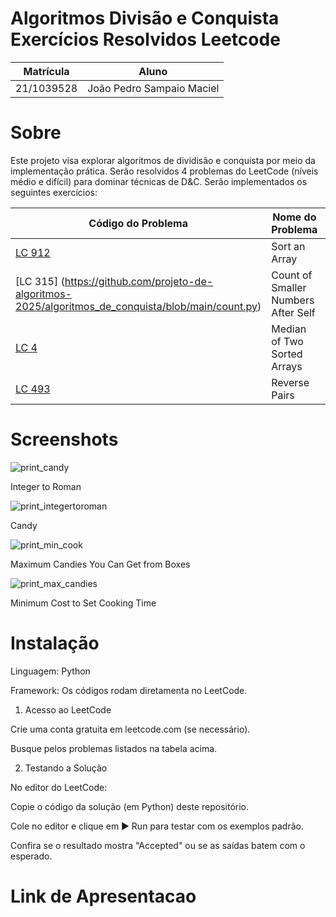 # Algoritmos Divisão e Conquista Exercícios Resolvidos Leetcode

| Matrícula      | Aluno                     |
|----------------|---------------------------|
| 21/1039528     | João Pedro Sampaio Maciel |

# Sobre

Este projeto visa explorar algoritmos de dividisão e conquista por meio da implementação prática. Serão resolvidos 4 problemas do LeetCode (níveis médio e difícil) para dominar técnicas de D&C.
Serão implementados os seguintes exercícios:

| Código do Problema | Nome do Problema | Dificuldade | Responsável | 
|--------------------|------------------|-------------|-------------|
| [LC 912](https://github.com/projeto-de-algoritmos-2025/algoritmos_de_conquista/blob/main/sort.py) | Sort an Array | Médio | João Pedro
| [LC 315] (https://github.com/projeto-de-algoritmos-2025/algoritmos_de_conquista/blob/main/count.py) | 	Count of Smaller Numbers After Self | Difícil | João Pedro
| [LC 4](https://github.com/projeto-de-algoritmos-2025/algoritmos_de_conquista/blob/main/median.py) | Median of Two Sorted Arrays| Difícil | João Pedro  
| [LC 493](https://github.com/projeto-de-algoritmos-2025/algoritmos_de_conquista/blob/main/reverse.py) | Reverse Pairs | Difícil | João Pedro 

# Screenshots
![print_candy](https://github.com/user-attachments/assets/697099b5-6310-4200-9171-49fd162a9d59)

Integer to Roman

![print_integertoroman](https://github.com/user-attachments/assets/756a3220-eb18-4c7b-a999-2ae72fa47b1d)

Candy

![print_min_cook](https://github.com/user-attachments/assets/79c4a36b-c958-4d69-ad0a-4f0bd5d71cb1)

Maximum Candies You Can Get from Boxes

![print_max_candies](https://github.com/user-attachments/assets/8c7e8993-47b6-4729-b4bb-abf47c501693)

Minimum Cost to Set Cooking Time


# Instalação

Linguagem: Python

Framework: Os códigos rodam diretamenta no LeetCode.


1) Acesso ao LeetCode
   
Crie uma conta gratuita em leetcode.com (se necessário).

Busque pelos problemas listados na tabela acima.


2) Testando a Solução
   
No editor do LeetCode:

Copie o código da solução (em Python) deste repositório.

Cole no editor e clique em ▶ Run para testar com os exemplos padrão.

Confira se o resultado mostra "Accepted" ou se as saídas batem com o esperado.

# Link de Apresentacao
